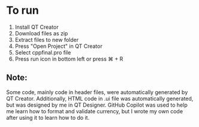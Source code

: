 # To run
1. Install QT Creator
2. Download files as zip
3. Extract files to new folder
4. Press "Open Project" in QT Creator
5. Select cppfinal.pro file
6. Press run icon in bottom left or press ⌘ + R

## Note:
Some code, mainly code in header files, were automatically generated by QT Creator. Additionally, HTML code in .ui file was automatically generated, but was designed by me in QT Designer.
GitHub Copilot was used to help me learn how to format and validate currency, but I wrote my own code after using it to learn how to do it.
